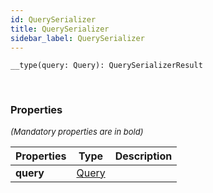 ```yaml
---
id: QuerySerializer
title: QuerySerializer
sidebar_label: QuerySerializer
---
```


```tsx
__type(query: Query): QuerySerializerResult
```
<br/>



### Properties

<font size="2"><i>(Mandatory properties are in bold)</i></font>

| Properties | Type | Description |
| --------- | ---- | ----------- |
| **query** | [Query](/framework-api/interfaces/Query.md) |  |

